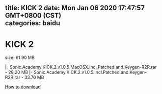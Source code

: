 
title: KICK 2
date: Mon Jan 06 2020 17:47:57 GMT+0800 (CST)    
categories: baidu
---

# KICK 2
size: 61.90 MB
 
 
|- Sonic.Academy.KICK.2.v1.0.5.MacOSX.Incl.Patched.and.Keygen-R2R.rar - 28.20 MB
|- Sonic.Academy.KICK.2.v1.0.5.Incl.Patched.and.Keygen-R2R.rar - 33.70 MB

[How to download](https://bpcam.bemobtrk.com/go/2ceec3aa-1ca2-46d6-b9ff-aaa5c184517c?jno=5200)